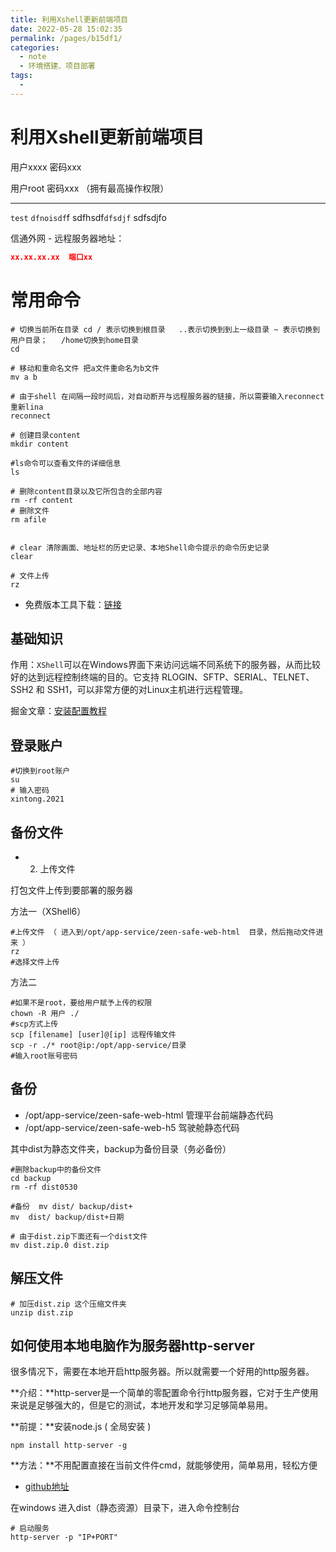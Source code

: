 ```yaml
---
title: 利用Xshell更新前端项目
date: 2022-05-28 15:02:35
permalink: /pages/b15df1/
categories:
  - note
  - 环境搭建、项目部署
tags:
  - 
---
```

# 利用Xshell更新前端项目

用户xxxx  密码xxx

用户root   密码xxx （拥有最高操作权限）

---

`test` `dfnoisdf`f sdfhsdf`dfsdjf` sdfsdjfo 



信通外网 - 远程服务器地址：

```json
xx.xx.xx.xx  端口xx
```

# 常用命令

```shell
# 切换当前所在目录 cd / 表示切换到根目录   ..表示切换到到上一级目录 ~ 表示切换到用户目录；   /home切换到home目录
cd

# 移动和重命名文件 把a文件重命名为b文件
mv a b  

# 由于shell 在间隔一段时间后，对自动断开与远程服务器的链接，所以需要输入reconnect 重新lina
reconnect 

# 创建目录content
mkdir content

#ls命令可以查看文件的详细信息
ls

# 删除content目录以及它所包含的全部内容
rm -rf content 
# 删除文件
rm afile


# clear 清除画面、地址栏的历史记录、本地Shell命令提示的命令历史记录
clear

# 文件上传
rz

```



- 免费版本工具下载：[链接](https://www.xshell.com/zh/free-for-home-school/)

## 基础知识 

作用：`XShell`可以在Windows界面下来访问远端不同系统下的服务器，从而比较好的达到远程控制终端的目的。它支持 RLOGIN、SFTP、SERIAL、TELNET、SSH2 和 SSH1，可以非常方便的对Linux主机进行远程管理。

掘金文章：[安装配置教程](https://juejin.cn/post/7082684292798611470)

## 登录账户

```shell
#切换到root账户
su
# 输入密码
xintong.2021
```

## 备份文件

- 2. 上传文件

打包文件上传到要部署的服务器

方法一（XShell6）

```shell
#上传文件 （ 进入到/opt/app-service/zeen-safe-web-html  目录，然后拖动文件进来 ）
rz 
#选择文件上传
```

方法二

```shell
#如果不是root，要给用户赋予上传的权限
chown -R 用户 ./
#scp方式上传
scp [filename] [user]@[ip] 远程传输文件
scp -r ./* root@ip:/opt/app-service/目录
#输入root账号密码
```

## 备份

- /opt/app-service/zeen-safe-web-html    	管理平台前端静态代码
- /opt/app-service/zeen-safe-web-h5            驾驶舱静态代码

其中dist为静态文件夹，backup为备份目录（务必备份）

```shell
#删除backup中的备份文件
cd backup
rm -rf dist0530 
```

```shell
#备份  mv dist/ backup/dist+
mv  dist/ backup/dist+日期    
```

```shell
# 由于dist.zip下面还有一个dist文件
mv dist.zip.0 dist.zip
```

## 解压文件

```shell
# 加压dist.zip 这个压缩文件夹
unzip dist.zip

```

## 如何使用本地电脑作为服务器http-server

很多情况下，需要在本地开启http服务器。所以就需要一个好用的http服务器。

**介绍：**http-server是一个简单的零配置命令行http服务器，它对于生产使用来说是足够强大的，但是它的测试，本地开发和学习足够简单易用。

**前提：**安装node.js ( 全局安装 )

```shell
npm install http-server -g
```

**方法：**不用配置直接在当前文件件cmd，就能够使用，简单易用，轻松方便

- [github地址](https://github.com/http-party/http-server)

在windows 进入dist（静态资源）目录下，进入命令控制台

```she
# 启动服务
http-server -p "IP+PORT"
```







